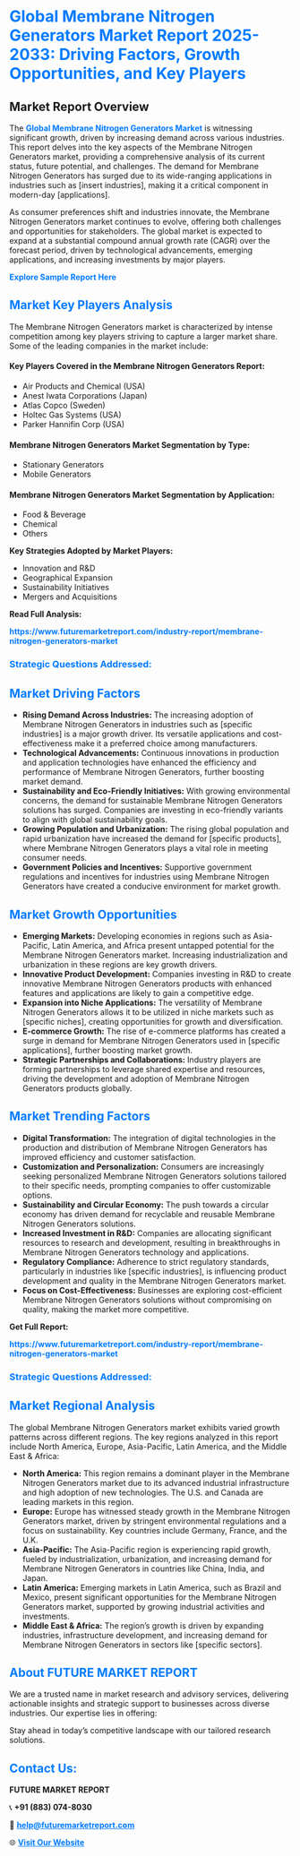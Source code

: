 <h1 style="color: #007BFF;">Global Membrane Nitrogen Generators Market Report 2025-2033: Driving Factors, Growth Opportunities, and Key Players</h1>

<section id="overview">
<h2>Market Report Overview</h2>
<p>The <a href="https://www.futuremarketreport.com/industry-report/membrane-nitrogen-generators-market" style="color: #007BFF; text-decoration: none;"><strong>Global Membrane Nitrogen Generators Market</strong></a> is witnessing significant growth, driven by increasing demand across various industries. This report delves into the key aspects of the Membrane Nitrogen Generators market, providing a comprehensive analysis of its current status, future potential, and challenges. The demand for Membrane Nitrogen Generators has surged due to its wide-ranging applications in industries such as [insert industries], making it a critical component in modern-day [applications].</p>
<p>As consumer preferences shift and industries innovate, the Membrane Nitrogen Generators market continues to evolve, offering both challenges and opportunities for stakeholders. The global market is expected to expand at a substantial compound annual growth rate (CAGR) over the forecast period, driven by technological advancements, emerging applications, and increasing investments by major players.</p>
</section>

<section id="overview">
<p><a href="https://www.futuremarketreport.com/request-sample/reportId=37219" style="color: #007BFF; text-decoration: none;"><strong>Explore Sample Report Here</strong></a></p>
</section>

<section id="key-players">
<h2 style="color: #007BFF;">Market Key Players Analysis</h2>
<p>The Membrane Nitrogen Generators market is characterized by intense competition among key players striving to capture a larger market share. Some of the leading companies in the market include:</p>
<h4>Key Players Covered in the Membrane Nitrogen Generators Report:</h4>
<ul><li>Air Products and Chemical (USA)</li><li>Anest Iwata Corporations (Japan)</li><li>Atlas Copco (Sweden)</li><li>Holtec Gas Systems (USA)</li><li>Parker Hannifin Corp (USA)</li></ul>
<h4>Membrane Nitrogen Generators Market Segmentation by Type:</h4>
<ul><li>Stationary Generators</li><li>Mobile Generators</li></ul>

<h4>Membrane Nitrogen Generators Market Segmentation by Application:</h4>
<ul><li>Food &amp; Beverage</li><li>Chemical</li><li>Others</li></ul>
<p><strong>Key Strategies Adopted by Market Players:</strong></p>
<ul>
<li>Innovation and R&D</li>
<li>Geographical Expansion</li>
<li>Sustainability Initiatives</li>
<li>Mergers and Acquisitions</li>
</ul>
</section>

<section>
<p><strong>Read Full Analysis: </strong></p><a href="https://www.futuremarketreport.com/industry-report/membrane-nitrogen-generators-market" style="color: #007BFF; text-decoration: none;"><strong>https://www.futuremarketreport.com/industry-report/membrane-nitrogen-generators-market</strong></a>
<h3 style="color: #007BFF;">Strategic Questions Addressed:</h3>
</section>

<section id="driving-factors">
<h2 style="color: #007BFF;">Market Driving Factors</h2>
<ul>
<li><strong>Rising Demand Across Industries:</strong> The increasing adoption of Membrane Nitrogen Generators in industries such as [specific industries] is a major growth driver. Its versatile applications and cost-effectiveness make it a preferred choice among manufacturers.</li>
<li><strong>Technological Advancements:</strong> Continuous innovations in production and application technologies have enhanced the efficiency and performance of Membrane Nitrogen Generators, further boosting market demand.</li>
<li><strong>Sustainability and Eco-Friendly Initiatives:</strong> With growing environmental concerns, the demand for sustainable Membrane Nitrogen Generators solutions has surged. Companies are investing in eco-friendly variants to align with global sustainability goals.</li>
<li><strong>Growing Population and Urbanization:</strong> The rising global population and rapid urbanization have increased the demand for [specific products], where Membrane Nitrogen Generators plays a vital role in meeting consumer needs.</li>
<li><strong>Government Policies and Incentives:</strong> Supportive government regulations and incentives for industries using Membrane Nitrogen Generators have created a conducive environment for market growth.</li>
</ul>
</section>

<section id="growth-opportunities">
<h2 style="color: #007BFF;">Market Growth Opportunities</h2>
<ul>
<li><strong>Emerging Markets:</strong> Developing economies in regions such as Asia-Pacific, Latin America, and Africa present untapped potential for the Membrane Nitrogen Generators market. Increasing industrialization and urbanization in these regions are key growth drivers.</li>
<li><strong>Innovative Product Development:</strong> Companies investing in R&D to create innovative Membrane Nitrogen Generators products with enhanced features and applications are likely to gain a competitive edge.</li>
<li><strong>Expansion into Niche Applications:</strong> The versatility of Membrane Nitrogen Generators allows it to be utilized in niche markets such as [specific niches], creating opportunities for growth and diversification.</li>
<li><strong>E-commerce Growth:</strong> The rise of e-commerce platforms has created a surge in demand for Membrane Nitrogen Generators used in [specific applications], further boosting market growth.</li>
<li><strong>Strategic Partnerships and Collaborations:</strong> Industry players are forming partnerships to leverage shared expertise and resources, driving the development and adoption of Membrane Nitrogen Generators products globally.</li>
</ul>
</section>

<section id="trending-factors">
<h2 style="color: #007BFF;">Market Trending Factors</h2>
<ul>
<li><strong>Digital Transformation:</strong> The integration of digital technologies in the production and distribution of Membrane Nitrogen Generators has improved efficiency and customer satisfaction.</li>
<li><strong>Customization and Personalization:</strong> Consumers are increasingly seeking personalized Membrane Nitrogen Generators solutions tailored to their specific needs, prompting companies to offer customizable options.</li>
<li><strong>Sustainability and Circular Economy:</strong> The push towards a circular economy has driven demand for recyclable and reusable Membrane Nitrogen Generators solutions.</li>
<li><strong>Increased Investment in R&D:</strong> Companies are allocating significant resources to research and development, resulting in breakthroughs in Membrane Nitrogen Generators technology and applications.</li>
<li><strong>Regulatory Compliance:</strong> Adherence to strict regulatory standards, particularly in industries like [specific industries], is influencing product development and quality in the Membrane Nitrogen Generators market.</li>
<li><strong>Focus on Cost-Effectiveness:</strong> Businesses are exploring cost-efficient Membrane Nitrogen Generators solutions without compromising on quality, making the market more competitive.</li>
</ul>
</section>

<section>
<p><strong>Get Full Report: </strong></p><a href="https://www.futuremarketreport.com/industry-report/membrane-nitrogen-generators-market" style="color: #007BFF; text-decoration: none;"><strong>https://www.futuremarketreport.com/industry-report/membrane-nitrogen-generators-market</strong></a>
<h3 style="color: #007BFF;">Strategic Questions Addressed:</h3>
</section>


<section id="regional-analysis">
<h2 style="color: #007BFF;">Market Regional Analysis</h2>
<p>The global Membrane Nitrogen Generators market exhibits varied growth patterns across different regions. The key regions analyzed in this report include North America, Europe, Asia-Pacific, Latin America, and the Middle East & Africa:</p>
<ul>
<li><strong>North America:</strong> This region remains a dominant player in the Membrane Nitrogen Generators market due to its advanced industrial infrastructure and high adoption of new technologies. The U.S. and Canada are leading markets in this region.</li>
<li><strong>Europe:</strong> Europe has witnessed steady growth in the Membrane Nitrogen Generators market, driven by stringent environmental regulations and a focus on sustainability. Key countries include Germany, France, and the U.K.</li>
<li><strong>Asia-Pacific:</strong> The Asia-Pacific region is experiencing rapid growth, fueled by industrialization, urbanization, and increasing demand for Membrane Nitrogen Generators in countries like China, India, and Japan.</li>
<li><strong>Latin America:</strong> Emerging markets in Latin America, such as Brazil and Mexico, present significant opportunities for the Membrane Nitrogen Generators market, supported by growing industrial activities and investments.</li>
<li><strong>Middle East & Africa:</strong> The region’s growth is driven by expanding industries, infrastructure development, and increasing demand for Membrane Nitrogen Generators in sectors like [specific sectors].</li>
</ul>
</section>

<footer>
<h2 style="color: #007BFF;">About FUTURE MARKET REPORT</h2>
<p>We are a trusted name in market research and advisory services, delivering actionable insights and strategic support to businesses across diverse industries. Our expertise lies in offering:</p>

<p>Stay ahead in today’s competitive landscape with our tailored research solutions.</p>

<h2 style="color: #007BFF;">Contact Us:</h2>
<p><strong>FUTURE MARKET REPORT</strong></p>
<p>📞 <strong>+91 (883) 074-8030</strong></p>
<p>📧 <strong><a href="mailto:help@futuremarketreport.com" style="color: #007BFF;">help@futuremarketreport.com</a></strong></p>
<p>🌐 <strong><a href="https://www.futuremarketreport.com/" style="color: #007BFF;">Visit Our Website</a></strong></p>
</footer>
